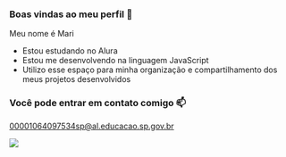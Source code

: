 ### Boas vindas ao meu perfil 🦋

Meu nome é Mari

- Estou estudando no Alura
- Estou me desenvolvendo na linguagem JavaScript
- Utilizo esse espaço para minha organização e compartilhamento dos meus projetos desenvolvidos

### Você pode entrar em contato comigo 📫

 00001064097534sp@al.educacao.sp.gov.br
 
 ![](https://media.tenor.com/i0GbcImfTyAAAAAM/cunning-dog-smile-dog.gif)
